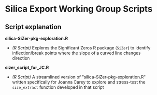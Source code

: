 # Silica Export Working Group Scripts

## Script explanation

**silica-SiZer-pkg-exploration.R**

- *(R Script)* Explores the Significant Zeros R package (`SiZer`) to identify inflection/break points where the slope of a curved line changes direction

**sizer_script_for_JC.R**

- *(R Script)* A streamlined version of "silica-SiZer-pkg-exploration.R" written specifically for Joanna Carey to explore and stress-test the `size_extract` function developed in that script
